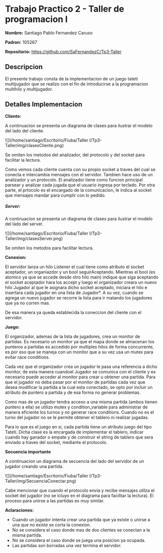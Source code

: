 # Trabajo Practico 2 - Taller de programacion I

**Nombre:**  Santiago Pablo Fernandez Caruso

**Padron:** 105267

**Repositorio:** https://github.com/SaFernandezC/Tp3-Taller



## Descripcion

El presente trabajo consta de la implementacion de un juego tateti multijugador que se realizo con el fin de introducirse a la programacion multihilo y multijugador.



## Detalles Implementacion

**Cliente:**

A continuacion se presenta un diagrama de clases para ilustrar el modelo del lado del cliente.

![](/home/santiago/Escritorio/Fiuba/Taller I/Tp3-Taller/img/clasesCliente.png)

Se omiten los metodos del analizador, del protocolo y del socket para facilitar la lectura.

Como vemos cada cliente cuenta con su propio socket a traves del cual se conecta e intercambia mensajes con el servidor. Tambien hace uso de un analizador y un protocolo. El analizador tiene como funcion principal parsear y analizar cada jugada que el usuario ingresa por teclado. Por otra parte, el prtocolo es el encargado de la comunicacion, le indica al socket que mensajes mandar para cumplir con lo pedido.



##### **Server:**

A continuacion se presenta un diagrama de clases para ilustrar el modelo del lado del server.

![](/home/santiago/Escritorio/Fiuba/Taller I/Tp3-Taller/img/clasesServer.png)

Se omiten los metodos para facilitar lectura.



**Conexion:**

El servidor lanza un hilo Listener el cual tiene como atributo el socket aceptador, un organiazdor y un bool seguirAceptando. Mientras el bool (es atomico ya que se accede desde otro hilo main) indique que siga aceptando el socket aceptador hara los accept y luego el organizador creara un nuevo hilo Jugador al que le asignara dicho socket aceptado, iniciara el hilo e insertara cada jugador en una lista de Jugador*. A su vez, cuando se agrega un nuevo jugador se recorre la lista para ir matando los jugadores que ya no corren mas. 

De esa manera ya queda establecida la coneccion del cliente con el servidor.



**Juego:**

 El organizador, ademas de la lista de jugadores, crea un monitor de partidas. Es necesario un monitor ya que el mapa donde se almacenan los punteros a partidas es accedido por multiples hilos de forma concurrente, es por eso que se maneja con un monitor que a su vez usa un mutex para evitar race conditions.

Cada vez que el organizador crea un jugador le pasa una referencia a dicho monitor, de esta manera cuandoel  Jugador se comunica con el cliente y  es necesario puede acceder al monitor para crear u obtener una partida. Para que el jugador no deba pasar por el monitor de partidas cada vez que desea modificar la partida a la cual esta conectado, se opto por incluir un atributo de puntero a partida y de esa forma no generar problemas. 

Como mas de un jugador tendra acceso a una misma partida (ambos tienen puntero a ella) se utilizo mutex y condition_variable para administrar de manera eficiente los turnos y no generar race conditions. Cuando no es el turno del jugador no se le permite obtener el tablero ni realizar jugadas.

Para lo que es el juego en si, cada partida tiene un atributo juego del tipo Tateti. Dicha clase es la encargada de implementar el tablero, indicar cuando hay ganador o empate y de construir el string de tablero que sera enviado a traves del socket, mediante el protocolo. 





**Secuencia importante**

A continuacion un diagrama de secuencia del lado del servidor de un jugador creando una partida.

![](/home/santiago/Escritorio/Fiuba/Taller I/Tp3-Taller/img/SecuenciaConectar.png)

Cabe mencionar que cuando el protocolo envia y recibe mensajes utilza el socket del jugador (no se icluyo en el diagrama para facilitar la lectura). El proceso para unirse a las partidas es muy similar.



**Aclaraciones:**

- Cuando un jugador intenta crear una partida que ya existe o unirse a una que no existe se corta la conexion.
- No se considera el caso donde mas de dos clientes se conectan a la misma partida.
- No se considera el caso donde se juega una posicion ya ocupada.
- Las partidas son borradas una vez termina el servidor.